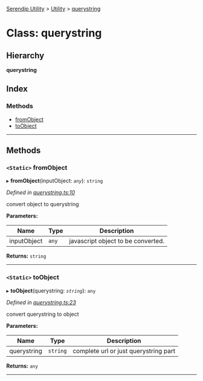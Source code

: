 [Serendip Utility](../README.md) > [Utility](../modules/utility.md) > [querystring](../classes/utility.querystring.md)

# Class: querystring

## Hierarchy

**querystring**

## Index

### Methods

* [fromObject](utility.querystring.md#fromobject)
* [toObject](utility.querystring.md#toobject)

---

## Methods

<a id="fromobject"></a>

### `<Static>` fromObject

▸ **fromObject**(inputObject: *`any`*): `string`

*Defined in [querystring.ts:10](https://github.com/m-esm/serendip-utility/blob/bc9ae69/src/querystring.ts#L10)*

convert object to querystring

**Parameters:**

| Name | Type | Description |
| ------ | ------ | ------ |
| inputObject | `any` |  javascript object to be converted. |

**Returns:** `string`

___
<a id="toobject"></a>

### `<Static>` toObject

▸ **toObject**(querystring: *`string`*): `any`

*Defined in [querystring.ts:23](https://github.com/m-esm/serendip-utility/blob/bc9ae69/src/querystring.ts#L23)*

convert querystring to object

**Parameters:**

| Name | Type | Description |
| ------ | ------ | ------ |
| querystring | `string` |  complete url or just querystring part |

**Returns:** `any`

___


